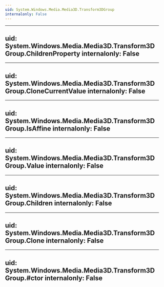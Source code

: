 ```yaml
---
uid: System.Windows.Media.Media3D.Transform3DGroup
internalonly: False
---
```


---
uid: System.Windows.Media.Media3D.Transform3DGroup.ChildrenProperty
internalonly: False
---

---
uid: System.Windows.Media.Media3D.Transform3DGroup.CloneCurrentValue
internalonly: False
---

---
uid: System.Windows.Media.Media3D.Transform3DGroup.IsAffine
internalonly: False
---

---
uid: System.Windows.Media.Media3D.Transform3DGroup.Value
internalonly: False
---

---
uid: System.Windows.Media.Media3D.Transform3DGroup.Children
internalonly: False
---

---
uid: System.Windows.Media.Media3D.Transform3DGroup.Clone
internalonly: False
---

---
uid: System.Windows.Media.Media3D.Transform3DGroup.#ctor
internalonly: False
---
